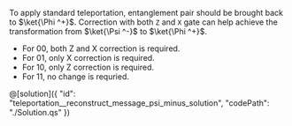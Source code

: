 To apply standard teleportation, entanglement pair should be brought back to $\ket{\Phi ^+}$. Correction with both `Z` and `X` gate can help achieve the transformation from $\ket{\Psi ^-}$ to $\ket{\Phi ^+}$.
- For 00, both Z and X correction is required.
- For 01, only X correction is required.
- For 10, only Z correction is required.
- For 11, no change is requried.

@[solution]({
    "id": "teleportation__reconstruct_message_psi_minus_solution",
    "codePath": "./Solution.qs"
})